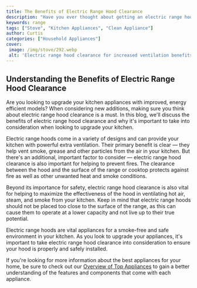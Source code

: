 ```yaml
---
title: The Benefits of Electric Range Hood Clearance
description: "Have you ever thought about getting an electric range hood for your kitchen Learn about its benefits and why its important to keep a clearance from combustible materials when installing one"
keywords: range
tags: ["Stove", "Kitchen Appliances", "Clean Appliance"]
author: Curtis
categories: ["Household Appliances"]
cover: 
 image: /img/stove/292.webp
 alt: 'Electric range hood clearance for increased ventilation benefits'
---
```

## Understanding the Benefits of Electric Range Hood Clearance 
Are you looking to upgrade your kitchen appliances with improved, energy efficient models? When considering new additions, making sure you think about electric range hood clearance is a must. In this blog, we'll discuss the benefits of electric range hood clearance and why it's important to take into consideration when looking to upgrade your kitchen.

Electric range hoods come in a variety of designs and can provide your kitchen with powerful extra ventilation. Their primary benefit is clear — they help vent smoke, grease and other particles from the air in your kitchen. But there's an additional, important factor to consider — electric range hood clearance is also important for helping to prevent fires. The clearance between the hood and the surface of the range or cooktop protects against fire as well as other unwanted heat and smoke conditions. 

Beyond its importance for safety, electric range hood clearance is also vital for helping to maximize the effectiveness of the hood in ventilating hot air, steam, and smoke from your kitchen. Keep in mind that electric range hoods should not be placed too close to the surface of the range, as this can cause them to operate at a lower capacity and not live up to their true potential.

Electric range hoods are vital appliances for a smoke-free and safe environment in your kitchen. As you look to upgrade your appliances, it's important to take electric range hood clearance into consideration to ensure your hood is properly and safely installed. 

If you're looking for more information about the best appliances for your home, be sure to check out our [Overview of Top Appliances](./pages/appliance-overview) to gain a better understanding of the features and components that come with each appliance.
